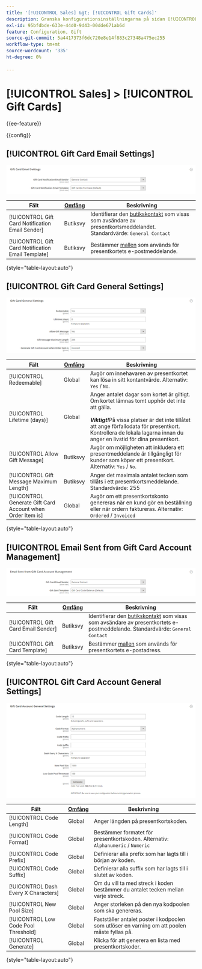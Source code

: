```yaml
---
title: '[!UICONTROL Sales] &gt; [!UICONTROL Gift Cards]'
description: Granska konfigurationsinställningarna på sidan [!UICONTROL Sales] &gt; [!UICONTROL Gift Cards] i Commerce Admin.
exl-id: 95bfdbde-633e-44d0-9d43-00dde671ab6d
feature: Configuration, Gift
source-git-commit: 5a4417373f6dc720e8e14f883c27348a475ec255
workflow-type: tm+mt
source-wordcount: '335'
ht-degree: 0%

---
```


# [!UICONTROL Sales] > [!UICONTROL Gift Cards]

{{ee-feature}}

{{config}}

## [!UICONTROL Gift Card Email Settings]

![Inställningar för e-post med presentkort](./assets/gift-cards-gift-card-email-settings.png)<!-- zoom -->

<!-- [Gift Card Email Settings](https://experienceleague.adobe.com/en/docs/commerce-admin/stores-sales/point-of-purchase/gift-cards/product-gift-card-accounts#configure-gift-card-accounts) -->

| Fält | [Omfång](../../getting-started/websites-stores-views.md#scope-settings) | Beskrivning |
|--- |--- |--- |
| [!UICONTROL Gift Card Notification Email Sender] | Butiksvy | Identifierar den [butikskontakt](../../getting-started/store-details.md#store-email-addresses) som visas som avsändare av presentkortsmeddelandet. Standardvärde: `General Contact` |
| [!UICONTROL Gift Card Notification Email Template] | Butiksvy | Bestämmer [mallen](../../systems/email-templates.md) som används för presentkortets e-postmeddelande. |

{style="table-layout:auto"}

## [!UICONTROL Gift Card General Settings]

![Allmänna inställningar för presentkort](./assets/gift-cards-gift-card-general-settings.png)<!-- zoom -->

<!-- [Gift Card General Settings](https://experienceleague.adobe.com/en/docs/commerce-admin/stores-sales/point-of-purchase/gift-cards/product-gift-card-accounts#configure-gift-card-accounts) -->

| Fält | [Omfång](../../getting-started/websites-stores-views.md#scope-settings) | Beskrivning |
|--- |--- |--- |
| [!UICONTROL Redeemable] | Global | Avgör om innehavaren av presentkortet kan lösa in sitt kontantvärde. Alternativ: `Yes` / `No`. |
| [!UICONTROL Lifetime (days)] | Global | Anger antalet dagar som kortet är giltigt. Om kortet lämnas tomt upphör det inte att gälla. <br/><br/>**_Viktigt!_**&#x200B;På vissa platser är det inte tillåtet att ange förfallodata för presentkort. Kontrollera de lokala lagarna innan du anger en livstid för dina presentkort. |
| [!UICONTROL Allow Gift Message] | Butiksvy | Avgör om möjligheten att inkludera ett presentmeddelande är tillgängligt för kunder som köper ett presentkort. Alternativ: `Yes` / `No`. |
| [!UICONTROL Gift Message Maximum Length] | Butiksvy | Anger det maximala antalet tecken som tillåts i ett presentkortsmeddelande. Standardvärde: 255 |
| [!UICONTROL Generate Gift Card Account when Order Item is] | Global | Avgör om ett presentkortskonto genereras när en kund gör en beställning eller när ordern faktureras. Alternativ: `Ordered` / `Invoiced` |

{style="table-layout:auto"}

## [!UICONTROL Email Sent from Gift Card Account Management]

![E-post skickad från presentkortskontohantering](./assets/gift-cards-email-sent-from-account.png)<!-- zoom -->

<!-- [Email Sent from Gift Card Account Management](https://experienceleague.adobe.com/en/docs/commerce-admin/stores-sales/point-of-purchase/gift-cards/product-gift-card-accounts#configure-gift-card-accounts) -->

| Fält | [Omfång](../../getting-started/websites-stores-views.md#scope-settings) | Beskrivning |
|--- |--- |--- |
| [!UICONTROL Gift Card Email Sender] | Butiksvy | Identifierar den [butikskontakt](../../getting-started/store-details.md#store-email-addresses) som visas som avsändare av presentkortets e-postmeddelande. Standardvärde: `General Contact` |
| [!UICONTROL Gift Card Template] | Butiksvy | Bestämmer [mallen](../../systems/email-templates.md) som används för presentkortets e-postadress. |

{style="table-layout:auto"}

## [!UICONTROL Gift Card Account General Settings]

![Allmänna inställningar för presentkortskonto](./assets/gift-cards-gift-card-account-general-settings.png)<!-- zoom -->

<!-- [Gift Card Account General Settings](https://experienceleague.adobe.com/en/docs/commerce-admin/stores-sales/point-of-purchase/gift-cards/product-gift-card-accounts#configure-gift-card-accounts) -->

| Fält | [Omfång](../../getting-started/websites-stores-views.md#scope-settings) | Beskrivning |
|--- |--- |--- |
| [!UICONTROL Code Length] | Global | Anger längden på presentkortskoden. |
| [!UICONTROL Code Format] | Global | Bestämmer formatet för presentkortskoden. Alternativ: `Alphanumeric` / `Numeric` |
| [!UICONTROL Code Prefix] | Global | Definierar alla prefix som har lagts till i början av koden. |
| [!UICONTROL Code Suffix] | Global | Definierar alla suffix som har lagts till i slutet av koden. |
| [!UICONTROL Dash Every X Characters] | Global | Om du vill ta med streck i koden bestämmer du antalet tecken mellan varje streck. |
| [!UICONTROL New Pool Size] | Global | Anger storleken på den nya kodpoolen som ska genereras. |
| [!UICONTROL Low Code Pool Threshold] | Global | Fastställer antalet poster i kodpoolen som utlöser en varning om att poolen måste fyllas på. |
| [!UICONTROL Generate] | Global | Klicka för att generera en lista med presentkortskoder. |

{style="table-layout:auto"}

